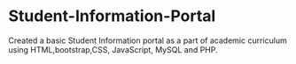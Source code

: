 # Student-Information-Portal
Created a basic Student Information portal as a part of academic curriculum using HTML,bootstrap,CSS, JavaScript, MySQL and PHP.
